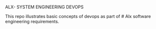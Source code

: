 
ALX- SYSTEM ENGINEERING DEVOPS

This repo illustrates basic concepts of devops as part  of # Alx software
 engineering requirements.
